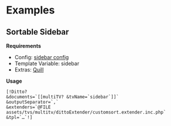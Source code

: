 # Examples

## Sortable Sidebar

**Requirements**

- Config: [sidebar config](https://github.com/Jako/multiTV/blob/master/assets/tvs/multitv/configs/sidebar.config.inc.php)
- Template Variable: sidebar
- Extras: [Quill](http://modx.com/extras/package/quill)

**Usage**

```
[!Ditto?
&documents=`[[multiTV? &tvName=`sidebar`]]`
&outputSeparator=`,`
&extenders=`@FILE assets/tvs/multitv/dittoExtender/customsort.extender.inc.php`
&tpl=`…`!]
```

<!-- Piwik -->
<script type="text/javascript">
  var _paq = _paq || [];
  _paq.push(['trackPageView']);
  _paq.push(['enableLinkTracking']);
  (function() {
    var u="//piwik.partout.info/";
    _paq.push(['setTrackerUrl', u+'piwik.php']);
    _paq.push(['setSiteId', 12]);
    var d=document, g=d.createElement('script'), s=d.getElementsByTagName('script')[0];
    g.type='text/javascript'; g.async=true; g.defer=true; g.src=u+'piwik.js'; s.parentNode.insertBefore(g,s);
  })();
</script>
<noscript><p><img src="//piwik.partout.info/piwik.php?idsite=12" style="border:0;" alt="" /></p></noscript>
<!-- End Piwik Code -->
